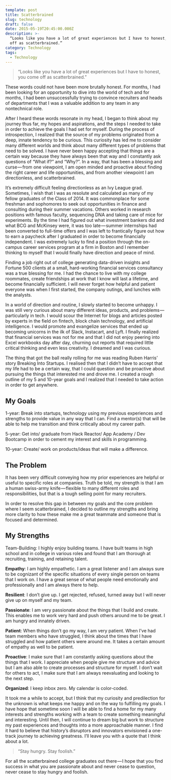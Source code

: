```yaml
---
template: post
title: Scatterbrained
slug: technology
draft: false
date: 2015-05-19T20:45:00.000Z
description: >-
  “Looks like you have a lot of great experiences but I have to honest, you come
  off as scatterbrained.”
category: Technology
tags:
  - Technology
---
```

> “Looks like you have a lot of great experiences but I have to honest, you come off as scatterbrained.”

These words could not have been more brutally honest. For months, I had been looking for an opportunity to dive into the world of tech and for months, I had been unsuccessfully trying to convince recruiters and heads of departments that I was a valuable addition to any team in any nontechnical role.



After I heard these words resonate in my head, I began to think about my journey thus far, my hopes and aspirations, and the steps I needed to take in order to achieve the goals I had set for myself. During the process of introspection, I realized that the source of my problems originated from a deep, innate tendency to be curious. This curiosity has led me to consider many different worlds and think about many different types of problems that need to be solved. I have never been happy accepting that things are a certain way because they have always been that way and I constantly ask questions of “What if?” and “Why?”. In a way, that has been a blessing and curse — from one viewpoint, I am open minded and proactive about finding the right career and life opportunities, and from another viewpoint I am directionless, and scatterbrained.



It’s extremely difficult feeling directionless as an Ivy League grad. Sometimes, I wish that I was as resolute and calculated as many of my fellow graduates of the Class of 2014. It was commonplace for some freshman and sophomores to seek out opportunities in finance and consulting during their summer vacations. Others worked in research positions with famous faculty, sequencing DNA and taking care of mice for experiments. By the time I had figured out what investment bankers did and what BCG and McKinsey were, it was too late — summer internships had been converted to full-time offers and I was left to frantically figure out how to earn a paycheck after I graduated in order to become financially independent. I was extremely lucky to find a position through the on-campus career services program at a firm in Boston and I remember thinking to myself that I would finally have direction and peace of mind.



Finding a job right out of college generating data-driven insights and Fortune 500 clients at a small, hard-working financial services consultancy was a true blessing for me. I had the chance to live with my college roommates, create friendships at work that I know will last a lifetime, and become financially sufficient. I will never forget how helpful and patient everyone was when I first started, the company outings, and lunches with the analysts.



In a world of direction and routine, I slowly started to become unhappy. I was still very curious about many different ideas, products, and problems — particularly in tech. I would scour the Internet for blogs and articles posted by experts in the field on fintech, block chain technology, and artificial intelligence. I would promote and evangelize services that ended up becoming unicorns in the ilk of Slack, Instacart, and Lyft. I finally realized that financial services was not for me and that I did not enjoy peering into Excel workbooks day after day, churning out reports that required little critical thinking and even less creativity. I dreamed and I was curious.



The thing that got the ball really rolling for me was reading Ruben Harris’ story Breaking Into Startups. I realised then that I didn’t have to accept that my life had to be a certain way, that I could question and be proactive about pursuing the things that interested me and drove me. I created a rough outline of my 5 and 10-year goals and I realized that I needed to take action in order to get anywhere.



## My Goals

1-year: Break into startups, technology using my previous experiences and strengths to provide value in any way that I can. Find a mentor(s) that will be able to help me transition and think critically about my career path.



5-year: Get into/ graduate from Hack Reactor/ App Academy / Dev Bootcamp in order to cement my interest and skills in programming.



10-year: Create/ work on products/ideas that will make a difference.



## The Problem

It has been very difficult conveying how my prior experiences are helpful or useful to specific roles at companies. Truth be told, my strength is that I am a human swiss-army knife — flexible to many different roles and responsibilities, but that is a tough selling point for many recruiters.



In order to resolve this gap in between my goals and the core problem where I seem scatterbrained, I decided to outline my strengths and bring more clarity to how these make me a great teammate and someone that is focused and determined.



## My Strengths

Team-Building: I highly enjoy building teams. I have built teams in high school and in college in various roles and found that I am thorough at recruiting, training, and retaining talent.



**Empathy**: I am highly empathetic. I am a great listener and I am always sure to be cognizant of the specific situations of every single person on teams that I work on. I have a great sense of what people need emotionally and professionally and I am always there to help.



**Resilient**: I don’t give up. I get rejected, refused, turned away but I will never give up on myself and my team.



**Passionate**: I am very passionate about the things that I build and create. This enables me to work very hard and push others around me to be great. I am hungry and innately driven.



**Patient**: When things don’t go my way, I am very patient. When I’ve had team members who have struggled, I think about the times that I have struggled and how patient others were around me. It takes a certain amount of empathy as well to be patient.



**Proactive**: I make sure that I am constantly asking questions about the things that I work. I appreciate when people give me structure and advice but I am also able to create processes and structure for myself. I don’t wait for others to act, I make sure that I am always reevaluating and looking to the next step.



**Organized**: I keep inbox zero. My calendar is color-coded.



It took me a while to accept, but I think that my curiosity and predilection for the unknown is what keeps me happy and on the way to fulfilling my goals. I have hope that sometime soon I will be able to find a home for my many interests and strengths working with a team to create something meaningful and interesting. Until then, I will continue to dream big but work to structure my past experiences and thoughts into a more approachable manner. I find it hard to believe that history’s disruptors and innovators envisioned a one-track journey to achieving greatness. I’ll leave you with a quote that I think about a lot.



> “Stay hungry. Stay foolish.”

For all the scatterbrained college graduates out there — I hope that you find success in what you are passionate about and never cease to question, never cease to stay hungry and foolish.
